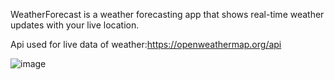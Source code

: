 WeatherForecast is a weather forecasting app that shows real-time weather updates with your live location.

Api used for live data of weather:https://openweathermap.org/api

![image](https://github.com/AsimAftab/WeatherForecast/assets/84631422/95fd063b-bfee-4696-ae81-98d14b8199e2)
